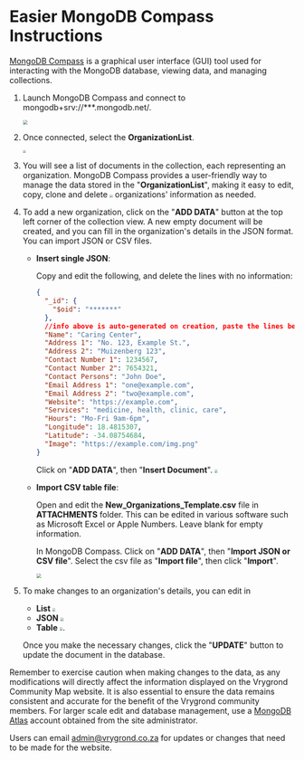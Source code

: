 # Easier MongoDB Compass Instructions

[MongoDB Compass](https://www.mongodb.com/try/download/compass) is a graphical user interface (GUI) tool used for interacting with the MongoDB database, viewing data, and managing collections.

1. Launch MongoDB Compass and connect to mongodb+srv://***.mongodb.net/.

   <img src="https://github.com/Yijia-Z/vrygrond/blob/main/ATTACHMENTS/1.png?raw=true" style="zoom: 50%;" />

2. Once connected, select the **OrganizationList**.

   <img src="https://github.com/Yijia-Z/vrygrond/blob/main/ATTACHMENTS/2.png?raw=true" style="zoom: 33%;" />

3. You will see a list of documents in the collection, each representing an organization. MongoDB Compass provides a user-friendly way to manage the data stored in the "**OrganizationList**", making it easy to edit, copy, clone and delete <img src="https://github.com/Yijia-Z/vrygrond/blob/main/ATTACHMENTS/3.png?raw=true" style="zoom:33%;" /> organizations' information as needed.

4. To add a new organization, click on the "**ADD DATA**" button at the top left corner of the collection view. A new empty document will be created, and you can fill in the organization's details in the JSON format. You can import JSON or CSV files.

   - **Insert single JSON**:

     Copy and edit the following, and delete the lines with no information:

     ```json
     {
       "_id": {
         "$oid": "*******"
       },
       //info above is auto-generated on creation, paste the lines below
       "Name": "Caring Center",
       "Address 1": "No. 123, Example St.",
       "Address 2": "Muizenberg 123",
       "Contact Number 1": 1234567,
       "Contact Number 2": 7654321,
       "Contact Persons": "John Doe",
       "Email Address 1": "one@example.com",
       "Email Address 2": "two@example.com",
       "Website": "https://example.com",
       "Services": "medicine, health, clinic, care",
       "Hours": "Mo-Fri 9am-6pm",
       "Longitude": 18.4815307,
       "Latitude": -34.08754684,
       "Image": "https://example.com/img.png"
     }
     ```

     Click on "**ADD DATA**", then "**Insert Document**". <img src="https://github.com/Yijia-Z/vrygrond/blob/main/ATTACHMENTS/8.png" style="zoom:33%;" />

   - **Import CSV table file**:

     Open and edit the **New_Organizations_Template.csv** file in **ATTACHMENTS** folder. This can be edited in various software such as Microsoft Excel or Apple Numbers. Leave blank for empty information.

     In MongoDB Compass. Click on "**ADD DATA**", then "**Import JSON or CSV file**". Select the csv file as "**Import file**", then click "**Import**".

     <img src="https://github.com/Yijia-Z/vrygrond/blob/main/ATTACHMENTS/7.png" style="zoom: 50%;" />

5. To make changes to an organization's details, you can edit in

   - **List** <img src="https://github.com/Yijia-Z/vrygrond/blob/main/ATTACHMENTS/4.png" style="zoom:33%;" />
   - **JSON** <img src="https://github.com/Yijia-Z/vrygrond/blob/main/ATTACHMENTS/5.png" style="zoom:33%;" />
   - **Table** <img src="https://github.com/Yijia-Z/vrygrond/blob/main/ATTACHMENTS/6.png?raw=true" style="zoom:33%;" />.

   Once you make the necessary changes, click the "**UPDATE**" button to update the document in the database.

Remember to exercise caution when making changes to the data, as any modifications will directly affect the information displayed on the Vrygrond Community Map website. It is also essential to ensure the data remains consistent and accurate for the benefit of the Vrygrond community members. For larger scale edit and database management, use a [MongoDB Atlas](https://www.mongodb.com/cloud/atlas) account obtained from the site administrator.

Users can email <admin@vrygrond.co.za> for updates or changes that need to be made for the website.